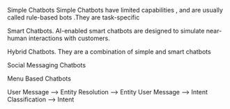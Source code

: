 Simple Chatbots
Simple Chatbots have limited capabilities , and are usually called rule-based bots .They are task-specific

Smart Chatbots. AI-enabled smart chatbots are designed to simulate near-human interactions with customers.

Hybrid Chatbots. They are a combination of simple and smart chatbots

Social Messaging Chatbots

Menu Based Chatbots



User Message --> Entity Resolution --> Entity
User Message --> Intent Classification --> Intent


<!-- OLD CODE -->

<!-- 
from fastapi import FastAPI, File, UploadFile, HTTPException
from fastapi.responses import JSONResponse
from flask import jsonify
from scapy.all import sniff
from collections import defaultdict
import pandas as pd
from fastapi.middleware.cors import CORSMiddleware
from sklearn.preprocessing import LabelEncoder, MinMaxScaler
import joblib
import os
import nltk 
import json
import random
import logging

nltk.download('punkt')
nltk.download('wordnet')
nltk.download('omw-1.4')

from nltk.stem import WordNetLemmatizer
lemmatizer = WordNetLemmatizer()
import pickle
import numpy as np




app = FastAPI()
print("Server Started")

# Add CORS middleware
app.add_middleware(
    CORSMiddleware,
    allow_origins=["http://localhost:5173"],  # Allow all origins
    allow_credentials=True,
    allow_methods=["*"],
    allow_headers=["*"],
)

# Global variables to store captured packets and flows
captured_packets = []
flows = defaultdict(lambda: {
    'fwd_pkts': 0, 'bwd_pkts': 0,
    'fwd_len': 0, 'bwd_len': 0,
    'start_time': None, 'end_time': None
})

# Load the pre-trained model
MODEL_PATH = "./model/xgboost_model.pkl"
if os.path.exists(MODEL_PATH):
    model = joblib.load(MODEL_PATH)
else:
    raise FileNotFoundError(f"Model file not found at {MODEL_PATH}")

#from keras.models import load model
from tensorflow.keras.models import load_model
model = load_model('./model/chatbot_model.h5')

intents = json.loads(open('./model/cybersecurity_intents.json',encoding = "utf8").read())
words = pickle.load(open('./model/words.pkl','rb'))
classes = pickle.load(open('./model/classes.pkl','rb'))

def clean_up_sentence(sentence):
    sentence_words = nltk.word_tokenize(sentence)
    sentence_words = [lemmatizer.lemmatize(word.lower()) for word in sentence_words]
    print("sentence words ",sentence_words)
    return sentence_words


def bow(sentence,words,show_details=True):
    #tokenize the pattern 
    sentence_words = clean_up_sentence(sentence)
    #bag of words - matrix of N words 
    bag = [0]*len(words)
    for s in sentence_words:
        for i,w in enumerate(words):
            if(w==s):
                #assign 1 if current word is in the vocabulary position
                bag[i] = 1
                if show_details:
                    print("found in the bag : %s" % w)
    return (np.array(bag))


def predict_class(sentence,model):
    # filter out predictions below a threshold
    p = bow(sentence,words,show_details=False)
    print("p = ",p)
    res = model.predict(np.array([p]))[0]
    print("res = ",res)
    ERROR_THRESHOLD = 0.25
    results = [[i,r] for i,r in enumerate(res) if r>ERROR_THRESHOLD]
    print("result = ",results)
    # sort by strength of probability 
    results.sort(key=lambda x: x[1],reverse = True)
    result_list = []

    for r in results:
        result_list.append({"intent":classes[r[0]],"probabilty": str(r[1])})
    return result_list  

def getResponse(ints,intents_json):
    tag = ints[0]['intent']
    print("tag = ",tag)
    list_of_intents = intents_json['intents']
    print("list of intents = ",list_of_intents)
    for i in list_of_intents:
        if(i['tag'] == tag):
            result = random.choice(i['responses'])
            break
    return result


def chatbot_response(msg):
    ints = predict_class(msg,model)
    print("ints = ",ints)
    try:
        res = getResponse(ints,intents)
    except:
        print("An exception occured")
        res = "I can't answer this query. I am limited to the limitation of this website"
    print("Chatbot Response = ",res)
    return res



# Function to handle packet capture
def packet_handler(packet):
    print("Packet captured!")  # Debug statement
    captured_packets.append(packet)
    if not packet.haslayer('IP'):
        return

    src_ip = packet['IP'].src
    dst_ip = packet['IP'].dst
    protocol = None
    dst_port = None

    if packet.haslayer('TCP'):
        protocol = 'TCP'
        dst_port = packet['TCP'].dport
    elif packet.haslayer('UDP'):
        protocol = 'UDP'
        dst_port = packet['UDP'].dport

    flow_key = (src_ip, dst_ip, dst_port, protocol)
    flow = flows[flow_key]

    # Initialize start_time if it's not set
    if flow['start_time'] is None:
        flow['start_time'] = packet.time

    # Update end_time for every packet
    flow['end_time'] = packet.time

    if src_ip == packet['IP'].src:
        flow['fwd_pkts'] += 1
        flow['fwd_len'] += len(packet)
    else:
        flow['bwd_pkts'] += 1
        flow['bwd_len'] += len(packet)

# Function to extract features from captured packets
def extract_features(packets):
    features_list = []
    for packet in packets:
        features = {}
        if packet.haslayer('IP'):
            features['Source IP'] = packet['IP'].src
            features['Destination IP'] = packet['IP'].dst
            features['Protocol'] = packet['IP'].proto
        else:
            features['Source IP'] = None
            features['Destination IP'] = None
            features['Protocol'] = None

        if packet.haslayer('TCP'):
            features['Source Port'] = packet['TCP'].sport
            features['Dst Port'] = packet['TCP'].dport
            features['Flags'] = str(packet['TCP'].flags)
            # Count SYN flags
            features['SYN Flag Cnt'] = 1 if 'S' in str(packet['TCP'].flags) else 0
        elif packet.haslayer('UDP'):
            features['Source Port'] = packet['UDP'].sport
            features['Dst Port'] = packet['UDP'].dport
            features['Flags'] = None
            features['SYN Flag Cnt'] = 0  # No SYN flag in UDP
        else:
            features['Source Port'] = None
            features['Dst Port'] = None
            features['Flags'] = None
            features['SYN Flag Cnt'] = 0  # No SYN flag in non-TCP/UDP packets

        features['Packet Length'] = len(packet)

        if packet.haslayer('IP'):
            src_ip = packet['IP'].src
            dst_ip = packet['IP'].dst
            protocol = packet['IP'].proto

            if packet.haslayer('TCP'):
                dst_port = packet['TCP'].dport
            elif packet.haslayer('UDP'):
                dst_port = packet['UDP'].dport
            else:
                dst_port = None

            flow_key = (src_ip, dst_ip, dst_port, protocol)
            flow = flows[flow_key]

            # Ensure start_time and end_time are not None
            if flow['start_time'] is not None and flow['end_time'] is not None:
                flow_duration = flow['end_time'] - flow['start_time']
                flow_bytes_per_sec = (flow['fwd_len'] + flow['bwd_len']) / flow_duration if flow_duration > 0 else 0
                fwd_pkt_len_mean = flow['fwd_len'] / flow['fwd_pkts'] if flow['fwd_pkts'] > 0 else 0
                bwd_pkt_len_mean = flow['bwd_len'] / flow['bwd_pkts'] if flow['bwd_pkts'] > 0 else 0

                features['Flow Duration'] = flow_duration
                features['Flow Byts/s'] = flow_bytes_per_sec
                features['Fwd Pkt Len Mean'] = fwd_pkt_len_mean
                features['Bwd Pkt Len Mean'] = bwd_pkt_len_mean
                features['Tot Fwd Pkts'] = flow['fwd_pkts']
                features['Tot Bwd Pkts'] = flow['bwd_pkts']
            else:
                # Handle cases where start_time or end_time is None
                features['Flow Duration'] = 0
                features['Flow Byts/s'] = 0
                features['Fwd Pkt Len Mean'] = 0
                features['Bwd Pkt Len Mean'] = 0
                features['Tot Fwd Pkts'] = 0
                features['Tot Bwd Pkts'] = 0

        features_list.append(features)
    return features_list

# Function to preprocess the extracted features
def preprocess_features(df):
    # Fill missing values
    df['Source IP'].ffill(inplace=True)
    df['Destination IP'].ffill(inplace=True)
    df['Protocol'].ffill(inplace=True)
    df['Source Port'].fillna(df['Source Port'].mean(), inplace=True)
    df['Dst Port'].fillna(df['Dst Port'].mean(), inplace=True)
    df['Flow Byts/s'].fillna(df['Flow Byts/s'].mode()[0], inplace=True)
    df['Flow Duration'].fillna(df['Flow Duration'].mean(), inplace=True)

    # Encode categorical features
    le = LabelEncoder()
    df["Flags"] = le.fit_transform(df["Flags"])
    df['Flags'].fillna(df['Flags'].mean(), inplace=True)

    # Fill missing values for other columns
    df['Fwd Pkt Len Mean'].fillna(df['Fwd Pkt Len Mean'].mean(), inplace=True)
    df['Bwd Pkt Len Mean'].fillna(df['Bwd Pkt Len Mean'].mean(), inplace=True)
    df['Tot Fwd Pkts'].fillna(df['Tot Fwd Pkts'].mode()[0], inplace=True)
    df['Tot Bwd Pkts'].fillna(df['Tot Bwd Pkts'].mode()[0], inplace=True)
    df['SYN Flag Cnt'].fillna(0, inplace=True)  # Fill missing SYN Flag Cnt with 0

    # Select required columns
    required_columns = ["Dst Port", "Protocol", "Flow Duration", "Tot Fwd Pkts", "Tot Bwd Pkts", 
                        "Fwd Pkt Len Mean", "Bwd Pkt Len Mean", "Flow Byts/s", "SYN Flag Cnt"]
    df = df[required_columns]

    # Normalize numerical features
    scaler = MinMaxScaler()
    df['Flow Byts/s'] = scaler.fit_transform(df[['Flow Byts/s']])
    df['Fwd Pkt Len Mean'] = scaler.fit_transform(df[['Fwd Pkt Len Mean']])
    df['Tot Fwd Pkts'] = scaler.fit_transform(df[['Tot Fwd Pkts']])
    df['Dst Port'] = scaler.fit_transform(df[['Dst Port']])

    return df

# Function to make predictions using the pre-trained model
def make_predictions(df):
    predictions = model.predict(df)
    return predictions.tolist()

# Endpoint for live packet capture and prediction
@app.post("/start-capture-and-predict/")
async def start_capture_and_predict():
    global captured_packets, flows
    captured_packets = []  # Reset captured packets
    flows = defaultdict(lambda: {
        'fwd_pkts': 0, 'bwd_pkts': 0,
        'fwd_len': 0, 'bwd_len': 0,
        'start_time': None, 'end_time': None
    })

    print("Starting packet capture...")
    sniff(iface="Wi-Fi", prn=packet_handler, count=500)  # Capture 500 packets
    print("Packet capture completed.")

    # Extract features from captured packets
    features_list = extract_features(captured_packets)

    # Preprocess features
    df = preprocess_features(pd.DataFrame(features_list))

    # Make predictions
    predictions = make_predictions(df)

    # Prepare packet data for response
    packet_data = []
    for i, packet in enumerate(captured_packets):
        packet_info = {
            'Source IP': packet['IP'].src if packet.haslayer('IP') else None,
            'Destination IP': packet['IP'].dst if packet.haslayer('IP') else None,
            'Protocol': packet['IP'].proto if packet.haslayer('IP') else None,
            'Source Port': packet['TCP'].sport if packet.haslayer('TCP') else packet['UDP'].sport if packet.haslayer('UDP') else None,
            'Destination Port': packet['TCP'].dport if packet.haslayer('TCP') else packet['UDP'].dport if packet.haslayer('UDP') else None,
            'Packet Length': len(packet),
        }
        packet_data.append(packet_info)

    return JSONResponse(content={
        "message": "Packet capture, processing, and prediction completed.",
        "predictions": predictions,
        "packet_data": packet_data,
    })


# Endpoint for CSV file upload and prediction
@app.post("/predict-csv/")
async def predict_csv(file: UploadFile = File(...)):
    if not file.filename.endswith(".csv"):
        raise HTTPException(status_code=400, detail="File must be a CSV.")

    # Read the CSV file
    try:
        df = pd.read_csv(file.file)
    except Exception as e:
        raise HTTPException(status_code=400, detail=f"Error reading CSV file: {str(e)}")

    # Preprocess the data
    # df = preprocess_features(df) taaki wapas preprocess na kar sake

    # Make predictions
    predictions = make_predictions(df)

    # Prepare packet data for response
    packet_data = df.to_dict(orient="records")

    return JSONResponse(content={
        "message": "CSV file processed successfully.",
        "predictions": predictions,
        "packet_data": packet_data,
    })


@app.route("/", methods = ['GET', 'POST'])
def hello():
    return jsonify({"key" : "home page value"})

#function to replace '+' character with ' ' spaces
def decrypt(msg):
    
    string = msg
    
    #converting back '+' character back into ' ' spaces
    #new_string is the normal message with spaces that was sent by the user
    new_string = string.replace("+", " ")
    
    return new_string

@app.route('/home/<name>') 
def hello_name(name):
    
    #dec_msg is the real question asked by the user
    dec_msg = decrypt(name)
    
    #get the response from the ML model & dec_msg as the argument
    response = chatbot_response(dec_msg)
    
    #creating a json object
    json_obj = jsonify({"top" : {"res" : response}})
    
    return json_obj



if __name__ == "__main__":
    import uvicorn
    uvicorn.run(app, host="127.0.0.1", port=8000) -->
